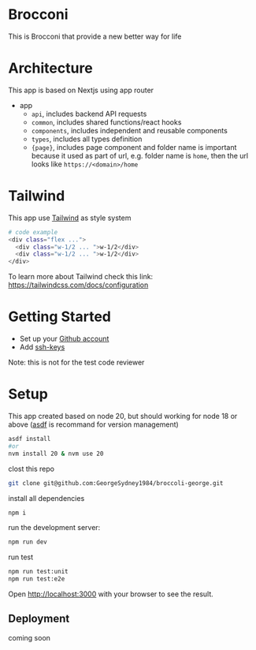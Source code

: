 # Brocconi 

This is Brocconi that provide a new better way for life

# Architecture

This app is based on Nextjs using app router

- app 
  - `api`, includes backend API requests
  - `common`, includes shared functions/react hooks
  - `components`, includes independent and reusable components
  - `types`, includes all types definition
  - `{page}`, includes page component and  folder name is important because it used as part of url, e.g. folder name is `home`, then the url looks like `https://<domain>/home`

# Tailwind

This app use [Tailwind](https://tailwindcss.com/docs/installation) as style system


```bash
# code example
<div class="flex ...">
  <div class="w-1/2 ... ">w-1/2</div>
  <div class="w-1/2 ... ">w-1/2</div>
</div>
```

To learn more about Tailwind check this link: https://tailwindcss.com/docs/configuration

# Getting Started

- Set up your [Github account](links-to-compnay-github)
- Add [ssh-keys](https://docs.github.com/en/authentication/connecting-to-github-with-ssh/adding-a-new-ssh-key-to-your-github-account)


Note: this is not for the test code reviewer 

# Setup

This app created based on node 20, but should working for node 18 or above ([asdf](https://asdf-vm.com/guide/getting-started.html) is recommand for version management)
```bash
asdf install 
#or
nvm install 20 & nvm use 20

```

clost this repo
```bash
git clone git@github.com:GeorgeSydney1984/broccoli-george.git
```

install all dependencies 
```bash
npm i
```

run the development server:

```bash
npm run dev
```

run test
```bash
npm run test:unit
npm run test:e2e
```

Open [http://localhost:3000](http://localhost:3000) with your browser to see the result.


## Deployment
coming soon

